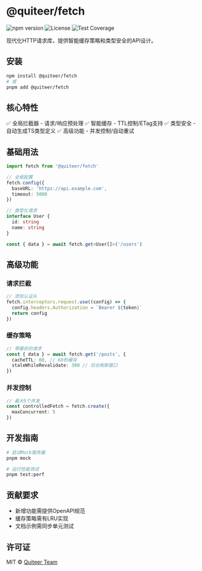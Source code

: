 # @quiteer/fetch

![npm version](https://img.shields.io/npm/v/@quiteer/fetch?style=flat-square)
![License](https://img.shields.io/npm/l/@quiteer/fetch?style=flat-square)
![Test Coverage](https://img.shields.io/badge/coverage-100%25-brightgreen?style=flat-square)

现代化HTTP请求库，提供智能缓存策略和类型安全的API设计。

## 安装

```bash
npm install @quiteer/fetch
# 或
pnpm add @quiteer/fetch
```

## 核心特性

✅ 全局拦截器 - 请求/响应预处理
✅ 智能缓存 - TTL控制/ETag支持
✅ 类型安全 - 自动生成TS类型定义
✅ 高级功能 - 并发控制/自动重试

## 基础用法

```typescript
import fetch from '@quiteer/fetch'

// 全局配置
fetch.config({
  baseURL: 'https://api.example.com',
  timeout: 5000
})

// 类型化请求
interface User {
  id: string
  name: string
}

const { data } = await fetch.get<User[]>('/users')
```

## 高级功能

### 请求拦截

```typescript
// 添加认证头
fetch.interceptors.request.use((config) => {
  config.headers.Authorization = `Bearer ${token}`
  return config
})
```

### 缓存策略

```typescript
// 带缓存的请求
const { data } = await fetch.get('/posts', {
  cacheTTL: 60, // 60秒缓存
  staleWhileRevalidate: 300 // 后台刷新窗口
})
```

### 并发控制

```typescript
// 最大5个并发
const controlledFetch = fetch.create({
  maxConcurrent: 5
})
```

## 开发指南

```bash
# 启动Mock服务器
pnpm mock

# 运行性能测试
pnpm test:perf
```

## 贡献要求

- 新增功能需提供OpenAPI规范
- 缓存策略需有LRU实现
- 文档示例需同步单元测试

## 许可证

MIT © [Quiteer Team](https://github.com/quiteer)
